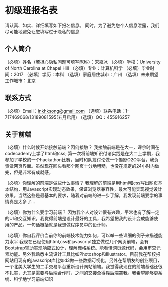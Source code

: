 # 初级班报名表

请认真、如实、详细填写如下报名信息。
同时，为了避免您个人信息泄露，我们尽可能地避免让您填写过于隐私的信息

## 个人简介

（必填）姓名（若担心隐私问题可填写昵称）：宋嘉冰
（必填）学校：University of North Carolina at Chapel Hill 
（必填）专业：计算机科学
（必填）毕业时间：2017
（必填）学历：本科
（选填）家庭居住城市：广州
（选填）未来期望工作城市：北京

## 联系方式

（必填）Email：inkhksong@gmail.com
（选填）联系电话：1-717469068/13189081595(五月启用)
（选填）QQ：455916257

## 关于前端

（必填）什么时候开始接触前端？因何接触？
	我接触前端是在大一，课余时间在codecademy上学了html和css; 第一次将前端知识付诸实践是在大二上学期，我参加了学校的一个hackathon比赛，当时和队友讨论做一个摄影O2O平台，我负责做网页界面。虽然现在回头看那个网页十分地粗糙，也没在规定的24小时内做完，但是非常有成就感。

（必填）你理解的前端是做些什么事情？
	我理解的前端是用html和css写出网页基本结构，用Javascript实现动态效果，保证浏览器兼容性，最大可能实现视觉设计效果。当然这些是最基本的要求，随着对前端的进一步了解，我发现前端要学的事情真是太多了...

（必填）你为什么要学习前端？
	因为我个人对设计很有兴趣，平常也有了解一定的UI和交互知识。我觉得前端是设计最好的工具，我希望把我的设计变成能够使用的产品。一句话概括就是我想做程序员中的设计师。

（必填）你自我评价当前你的前端技术能力如何，可以举一些详细的例子来描述能力水平
	我现在已经使用html,css和javascript独立做过几个网页前端，会有Bootstrap辅助实现响应式设计，理解栅格系统。能看懂网页源代码，会用审查元素功能。另外我熟悉主流设计工具比如Photoshop和Illustrator。目前我在帮校报网站用现有的javascript库比如d3做一些数据可视化，另外在帮朋友的创业项目，一个北美大学生的二手交易平台重新设计网站前端。我觉得我现在的前端基础还很不扎实，尤其是需要与后端合作时，之间的交接全得靠后端罩我。我希望能够更系统、科学地学习前端知识

